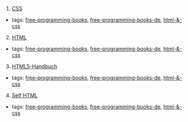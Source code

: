 1. [CSS](http://www.peterkropff.de/site/css/css.htm)
  * tags: [free-programming-books](tags/free-programming-books.md), [free-programming-books-de](tags/free-programming-books-de.md), [html-&-css](tags/html-&-css.md)
2. [HTML](http://www.peterkropff.de/site/html/html.htm)
  * tags: [free-programming-books](tags/free-programming-books.md), [free-programming-books-de](tags/free-programming-books-de.md), [html-&-css](tags/html-&-css.md)
3. [HTML5-Handbuch](http://webkompetenz.wikidot.com/docs:html-handbuch)
  * tags: [free-programming-books](tags/free-programming-books.md), [free-programming-books-de](tags/free-programming-books-de.md), [html-&-css](tags/html-&-css.md)
4. [Self HTML](https://wiki.selfhtml.org/wiki/Startseite)
  * tags: [free-programming-books](tags/free-programming-books.md), [free-programming-books-de](tags/free-programming-books-de.md), [html-&-css](tags/html-&-css.md)

